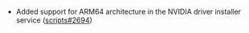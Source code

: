 - Added support for ARM64 architecture in the NVIDIA driver installer service ([scripts#2694](https://github.com/flatcar/scripts/pull/2694))